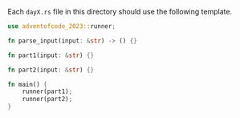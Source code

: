 Each `dayX.rs` file in this directory should use the following template.

```rust
use adventofcode_2023::runner;

fn parse_input(input: &str) -> () {}

fn part1(input: &str) {}

fn part2(input: &str) {}

fn main() {
    runner(part1);
    runner(part2);
}
```
